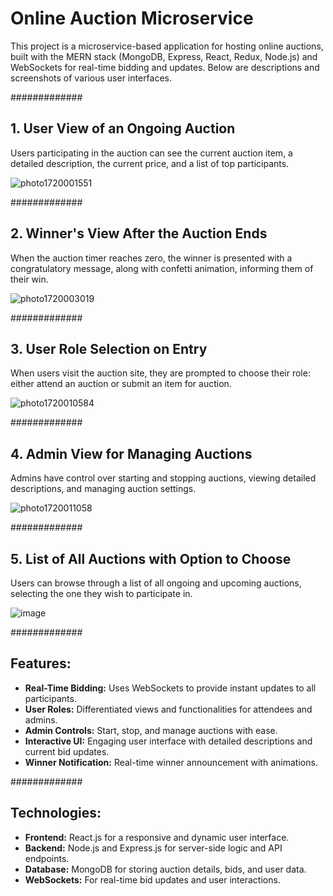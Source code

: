 # Online Auction Microservice

This project is a microservice-based application for hosting online auctions, built with the MERN stack (MongoDB, Express, React, Redux, Node.js) and WebSockets for real-time bidding and updates. Below are descriptions and screenshots of various user interfaces.

#############
## 1. User View of an Ongoing Auction
Users participating in the auction can see the current auction item, a detailed description, the current price, and a list of top participants.

![photo1720001551](https://github.com/Dennis761/auction/assets/125195029/29e560ce-2b7a-4c04-816b-1c3ec7d317d4)


#############
## 2. Winner's View After the Auction Ends
When the auction timer reaches zero, the winner is presented with a congratulatory message, along with confetti animation, informing them of their win.

![photo1720003019](https://github.com/Dennis761/auction/assets/125195029/c3fca226-2377-49a3-9a6a-1439dbcf6a1a)

#############
## 3. User Role Selection on Entry
When users visit the auction site, they are prompted to choose their role: either attend an auction or submit an item for auction.

![photo1720010584](https://github.com/Dennis761/auction/assets/125195029/99cd266a-2d4c-4859-b52f-7a05aed3a575)

#############
## 4. Admin View for Managing Auctions
Admins have control over starting and stopping auctions, viewing detailed descriptions, and managing auction settings.

![photo1720011058](https://github.com/Dennis761/auction/assets/125195029/46c72396-5907-4e9f-b11e-1d826c6f94ba)

#############
## 5. List of All Auctions with Option to Choose
Users can browse through a list of all ongoing and upcoming auctions, selecting the one they wish to participate in.

![image](https://github.com/Dennis761/auction/assets/125195029/575e0dbd-c9f6-4a50-b496-0b57285ce2c0)

#############
## Features:
- **Real-Time Bidding:** Uses WebSockets to provide instant updates to all participants.
- **User Roles:** Differentiated views and functionalities for attendees and admins.
- **Admin Controls:** Start, stop, and manage auctions with ease.
- **Interactive UI:** Engaging user interface with detailed descriptions and current bid updates.
- **Winner Notification:** Real-time winner announcement with animations.

#############
## Technologies:
- **Frontend:** React.js for a responsive and dynamic user interface.
- **Backend:** Node.js and Express.js for server-side logic and API endpoints.
- **Database:** MongoDB for storing auction details, bids, and user data.
- **WebSockets:** For real-time bid updates and user interactions.
